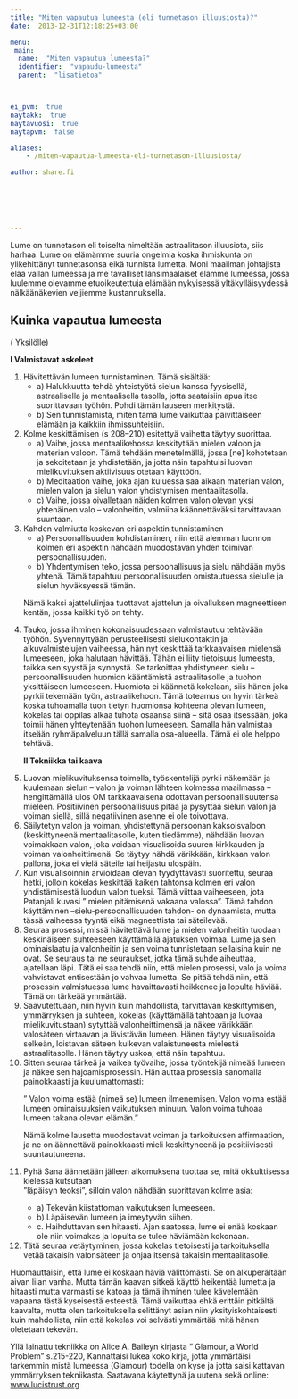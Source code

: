 ```yaml
---
title: "Miten vapautua lumeesta (eli tunnetason illuusiosta)?"
date:  2013-12-31T12:18:25+03:00

menu:
 main:
  name:  "Miten vapautua lumeesta?"
  identifier:  "vapaudu-lumeesta"
  parent:  "lisatietoa"



ei_pvm:  true
naytakk:  true
naytavuosi:  true
naytapvm:  false

aliases:
    - /miten-vapautua-lumeesta-eli-tunnetason-illuusiosta/

author: share.fi





 
---
```

<div class="alustus"><p>Lume on tunnetason eli toiselta nimeltään astraalitason illuusiota, siis harhaa</strong>. Lume on elämämme suuria ongelmia koska ihmiskunta on ylikehittänyt tunnetasonsa eikä tunnista lumetta. Moni maailman johtajista elää vallan lumeessa ja me tavalliset länsimaalaiset elämme lumeessa, jossa luulemme olevamme etuoikeutettuja elämään nykyisessä yltäkylläisyydessä nälkäänäkevien veljiemme kustannuksella.</p></div>

<h2><b>Kuinka vapautua lumeesta</b></h2>
<p>( Yksilölle)</p>
<p><strong>I Valmistavat askeleet</strong></p>
<ol>
<li>Hävitettävän lumeen tunnistaminen. Tämä sisältää:
<ul>
<li>a) Halukkuutta tehdä yhteistyötä sielun kanssa fyysisellä, astraalisella ja mentaalisella tasolla, jotta saataisiin apua itse suorittavaan työhön. Pohdi tämän lauseen merkitystä.</li>
<li>b) Sen tunnistamista, miten tämä lume vaikuttaa päivittäiseen elämään ja kaikkiin ihmissuhteisiin.</li>
</ul>
</li>
<li>Kolme keskittämisen (s 208–210) esitettyä vaihetta täytyy suorittaa.
<ul>
<li>a) Vaihe, jossa mentaalikehossa keskitytään mielen valoon ja materian valoon. Tämä tehdään menetelmällä, jossa [ne] kohotetaan ja sekoitetaan ja yhdistetään, ja jotta näin tapahtuisi luovan mielikuvituksen aktiivisuus otetaan käyttöön.</li>
<li>b) Meditaation vaihe, joka ajan kuluessa saa aikaan materian valon, mielen valon ja sielun valon yhdistymisen mentaalitasolla.</li>
<li>c) Vaihe, jossa oivalletaan näiden kolmen valon olevan yksi yhtenäinen valo – valonheitin, valmiina käännettäväksi tarvittavaan suuntaan.</li>
</ul>
</li>
<li>Kahden valmiutta koskevan eri aspektin tunnistaminen
<ul>
<li>a) Persoonallisuuden kohdistaminen, niin että alemman luonnon kolmen eri aspektin nähdään muodostavan yhden toimivan persoonallisuuden.</li>
<li>b) Yhdentymisen teko, jossa persoonallisuus ja sielu nähdään myös yhtenä. Tämä tapahtuu persoonallisuuden omistautuessa sielulle ja sielun hyväksyessä tämän.</li>
</ul>
</li>
<p>Nämä kaksi ajattelulinjaa tuottavat ajattelun ja oivalluksen magneettisen kentän, jossa kaikki työ on tehty.</p>
<li>Tauko, jossa ihminen kokonaisuudessaan valmistautuu tehtävään työhön. Syvennyttyään perusteellisesti sielukontaktin ja alkuvalmistelujen vaiheessa, hän nyt keskittää tarkkaavaisen mielensä lumeeseen, joka halutaan hävittää. Tähän ei liity tietoisuus lumeesta, taikka sen syystä ja synnystä. Se tarkoittaa yhdistyneen sielu – persoonallisuuden huomion kääntämistä astraalitasolle ja tuohon yksittäiseen lumeeseen. Huomiota ei käännetä kokelaan, siis hänen joka pyrkii tekemään työn, astraalikehoon. Tämä toteamus on hyvin tärkeä koska tuhoamalla tuon tietyn huomionsa kohteena olevan lumeen, kokelas tai oppilas alkaa tuhota osaansa siinä – sitä osaa itsessään, joka toimii hänen yhteytenään tuohon lumeeseen. Samalla hän valmistaa itseään ryhmäpalveluun tällä samalla osa-alueella. Tämä ei ole helppo tehtävä.</li>
<p><strong>II Tekniikka tai kaava</strong></p>
<li>Luovan mielikuvituksensa toimella, työskentelijä pyrkii näkemään ja kuulemaan sielun – valon ja voiman lähteen kolmessa maailmassa – hengittämällä ulos OM tarkkaavaisena odottavan persoonallisuutensa mieleen. Positiivinen persoonallisuus pitää ja pysyttää sielun valon ja voiman siellä, sillä negatiivinen asenne ei ole toivottava.</li>
<li>Säilytetyn valon ja voiman, yhdistettynä persoonan kaksoisvaloon (keskittyneenä mentaalitasolle, kuten tiedämme), nähdään luovan voimakkaan valon, joka voidaan visualisoida suuren kirkkauden ja voiman valonheittimenä. Se täytyy nähdä värikkään, kirkkaan valon pallona, joka ei vielä säteile tai heijastu ulospäin.</li>
<li>Kun visualisoinnin arvioidaan olevan tyydyttävästi suoritettu, seuraa hetki, jolloin kokelas keskittää kaiken tahtonsa kolmen eri valon yhdistämisestä luodun valon tueksi. Tämä viittaa vaiheeseen, jota Patanjali kuvasi ” mielen pitämisenä vakaana valossa”. Tämä tahdon käyttäminen –sielu-persoonallisuuden tahdon- on dynaamista, mutta tässä vaiheessa tyyntä eikä magneettista tai säteilevää.</li>
<li>Seuraa prosessi, missä hävitettävä lume ja mielen valonheitin tuodaan keskinäiseen suhteeseen käyttämällä ajatuksen voimaa. Lume ja sen ominaislaatu ja valonheitin ja sen voima tunnistetaan sellaisina kuin ne ovat. Se seuraus tai ne seuraukset, jotka tämä suhde aiheuttaa, ajatellaan läpi. Tätä ei saa tehdä niin, että mielen prosessi, valo ja voima vahvistavat entisestään jo vahvaa lumetta. Se pitää tehdä niin, että prosessin valmistuessa lume havaittavasti heikkenee ja lopulta häviää. Tämä on tärkeää ymmärtää.</li>
<li>Saavutettuaan, niin hyvin kuin mahdollista, tarvittavan keskittymisen, ymmärryksen ja suhteen, kokelas (käyttämällä tahtoaan ja luovaa mielikuvitustaan) sytyttää valonheittimensä ja näkee värikkään valosäteen virtaavan ja lävistävän lumeen. Hänen täytyy visualisoida selkeän, loistavan säteen kulkevan valaistuneesta mielestä astraalitasolle. Hänen täytyy uskoa, että näin tapahtuu.</li>
<li>Sitten seuraa tärkeä ja vaikea työvaihe, jossa työntekijä nimeää lumeen ja näkee sen hajoamisprosessin. Hän auttaa prosessia sanomalla painokkaasti ja kuulumattomasti:</li>
<p>” Valon voima estää (nimeä se) lumeen ilmenemisen. Valon voima estää lumeen ominaisuuksien vaikutuksen minuun. Valon voima tuhoaa lumeen takana olevan elämän.”</p>
<p>Nämä kolme lausetta muodostavat voiman ja tarkoituksen affirmaation, ja ne on äännettävä painokkaasti mieli keskittyneenä ja positiivisesti suuntautuneena.</p>
<li>Pyhä Sana äännetään jälleen aikomuksena tuottaa se, mitä okkulttisessa kielessä kutsutaan<br>
”läpäisyn teoksi”, silloin valon nähdään suorittavan kolme asia:<p></p>
<ul>
<li>a) Tekevän kiistattoman vaikutuksen lumeeseen.</li>
<li>b) Läpäisevän lumeen ja imeytyvän siihen.</li>
<li>c. Haihduttavan sen hitaasti. Ajan saatossa, lume ei enää koskaan ole niin voimakas ja lopulta se tulee häviämään kokonaan.</li>
</ul>
</li>
<li>Tätä seuraa vetäytyminen, jossa kokelas tietoisesti ja tarkoituksella vetää takaisin valonsäteen ja ohjaa itsensä takaisin mentaalitasolle.</li>
</ol>
<p>Huomauttaisin, että lume ei koskaan häviä välittömästi. Se on alkuperältään aivan liian vanha. Mutta tämän kaavan sitkeä käyttö heikentää lumetta ja hitaasti mutta varmasti se katoaa ja tämä ihminen tulee kävelemään vapaana tästä kyseisestä esteestä. Tämä vaikuttaa ehkä erittäin pitkältä kaavalta, mutta olen tarkoituksella selittänyt asian niin yksityiskohtaisesti kuin mahdollista, niin että kokelas voi selvästi ymmärtää mitä hänen oletetaan tekevän. </p>
<p>Yllä lainattu tekniikka on Alice A. Baileyn kirjasta ” Glamour, a World Problem” s.215-220, Kannattaisi lukea koko kirja, jotta ymmärtäisi tarkemmin mistä lumeessa (Glamour) todella on kyse ja jotta saisi kattavan ymmärryksen tekniikasta. Saatavana käytettynä ja uutena sekä online: <a href="https://www.lucistrust.org/online_books/glamour_world_problem/section_three_the_ending_glamour_part2" rel="nofollow" target="_blank" class="external">www.lucistrust.org</a>